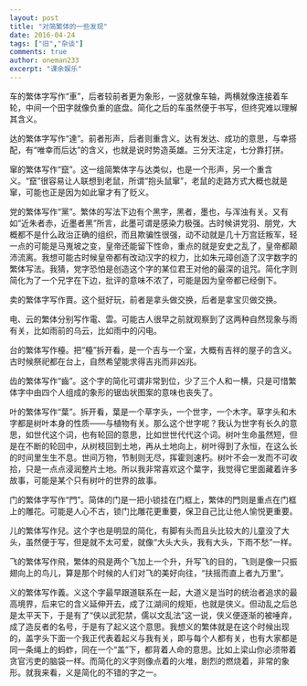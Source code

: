 ```yaml
---
layout: post
title: "对简繁体的一些发现"
date: 2016-04-24
tags: ["旧","杂谈"]
comments: true
author: oneman233
excerpt: "课余娱乐"
---
```


车的繁体字写作“車”，后者较前者更为象形，一竖就像车轴，两横就像连接着车轮，中间一个田字就像负重的底盘。简化之后的车虽然便于书写，但终究难以理解其含义。

达的繁体字写作“達”。前者形声，后者则重含义。达有发达、成功的意思，与幸搭配，有“唯幸而后达”的含义，也就是说时势造英雄。三分天注定，七分靠打拼。

窜的繁体写作“竄”。这一组简繁体字与达类似，也是一个形声，另一个重含义。“竄”很容易让人联想到老鼠，所谓“抱头鼠窜”，老鼠的走路方式大概也就是窜，可能也正是因为如此窜才有了贬义。

党的繁体写作“黨”。繁体的写法下边有个黑字，黑者，墨也，与浑浊有关。又有如“近朱者赤，近墨者黑”所言，此墨可谓是感染力极强。古时候讲党羽、朋党，大概都不是什么政治正确的组织，而且欺骗性很强，动不动就是几十万宫廷叛军，轻一点的可能是马嵬坡之变，皇帝还能留下性命，重点的就是安史之乱了，皇帝都颠沛流离。我想可能古时候皇帝都有改动汉字的权力，比如朱元璋创造了汉字数字的繁体写法。我猜，党字恐怕是创造这个字的某位君王对他的最深的诅咒。简化字则简化为了一个兄字在下边，批评的意味不浓了，可能是因为皇帝都已经倒下。

卖的繁体字写作賣。这个挺好玩，前者是拿头做交换，后者是拿宝贝做交换。

电、云的繁体分别写作電、雲。可能古人很早之前就观察到了这两种自然现象与雨有关，比如雨前的乌云，比如雨中的闪电。

台的繁体写作檯。把“檯”拆开看，是一个吉与一个室，大概有吉祥的屋子的含义。古时候祭祀都在台上，自然希望能求得吉兆而非凶兆。

齿的繁体写作“齒”。这个字的简化可谓非常到位，少了三个人和一横，只是可惜繁体字中由四个人组成的象形的锯齿状图案的意味也丧失了。

叶的繁体写作“葉”。拆开看，葉是一个草字头，一个世字，一个木字。草字头和木字都是树叶本身的性质——与植物有关。那么这个世字呢？我认为世字有长久的意思，如世代这个词，也有轮回的意思，比如世世代代这个词。树叶生命虽然短，但是在不断的轮回中，从树枝回到土地，再从土地向上，树叶得到了永恒，在这么长的时间里生生不息。世间万物，节制则无尽，挥霍则速朽。树叶不会一发而不可收拾，只是一点点浸润整片土地。所以我非常喜欢这个葉字，我觉得它里面藏着许多故事，可能是某个只有树叶的世界的故事。

门的繁体字写作“門”。简体的门是一把小锁挂在门框上，繁体的門则是重点在门框上的雕花。可能是人心不古，锁门比雕花更重要，保卫自己比让他人愉悦更重要。

儿的繁体写作兒。这个字也是明显的简化，有脚有头而且头比较大的儿童没了大头，虽然便于写，但是就不太可爱，就像“大头大头，我有大头，下雨不愁”一样。

飞的繁体写作飛，繁体的飛是两个飞加上一个升，升写飞的目的，飞则是像一只振翅向上的鸟儿，算是那个时候的人们对飞的美好向往，“扶摇而直上者九万里”。

义的繁体写作義。义这个字最早跟道联系在一起，大道义是当时的统治者追求的最高境界，后来它的含义延伸开去，成了江湖间的规矩，也就是侠义。但动乱之后总是太平天下，于是有了“侠以武犯禁，儒以文乱法”这一说，侠义便逐渐的被唾弃，成了造反者的名号，于是有了起义这个意思。我想义的繁体就是在这个时候出现的，盖字头下面一个我正代表着起义与我有关，即与每个人都有关，也有大家都是同一条绳上的蚂蚱，同在一个“盖”下，都背着人命的意思。比如上梁山你必须带着贪官污吏的脑袋一样。而简化的义字则像点着的火堆，剧烈的燃烧着，非常的象形。就我来看，义是简化的不错的字之一。